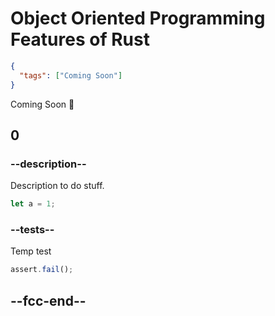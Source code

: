 # Object Oriented Programming Features of Rust

```json
{
  "tags": ["Coming Soon"]
}
```

Coming Soon 🦀

## 0

### --description--

Description to do stuff.

```rust
let a = 1;
```

### --tests--

Temp test

```js
assert.fail();
```

## --fcc-end--
